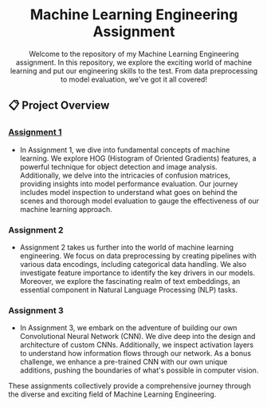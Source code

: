 <h1 align="center">Machine Learning Engineering Assignment</h1>

<p align="center">Welcome to the repository of my Machine Learning Engineering assignment. In this repository, we explore the exciting world of machine learning and put our engineering skills to the test. From data preprocessing to model evaluation, we've got it all covered!</p>

## 📋 Project Overview

### [Assignment 1](MLE/assignment-1-victorw271/Assignment_1_2023.ipynb)
- In Assignment 1, we dive into fundamental concepts of machine learning. We explore HOG (Histogram of Oriented Gradients) features, a powerful technique for object detection and image analysis. Additionally, we delve into the intricacies of confusion matrices, providing insights into model performance evaluation. Our journey includes model inspection to understand what goes on behind the scenes and thorough model evaluation to gauge the effectiveness of our machine learning approach.

### Assignment 2
- Assignment 2 takes us further into the world of machine learning engineering. We focus on data preprocessing by creating pipelines with various data encodings, including categorical data handling. We also investigate feature importance to identify the key drivers in our models. Moreover, we explore the fascinating realm of text embeddings, an essential component in Natural Language Processing (NLP) tasks.

### Assignment 3 
- In Assignment 3, we embark on the adventure of building our own Convolutional Neural Network (CNN). We dive deep into the design and architecture of custom CNNs. Additionally, we inspect activation layers to understand how information flows through our network. As a bonus challenge, we enhance a pre-trained CNN with our own unique additions, pushing the boundaries of what's possible in computer vision.

These assignments collectively provide a comprehensive journey through the diverse and exciting field of Machine Learning Engineering.






